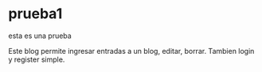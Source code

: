 # prueba1
esta es una prueba

Este blog permite ingresar entradas a un blog, editar, borrar. Tambien login y register simple. 

